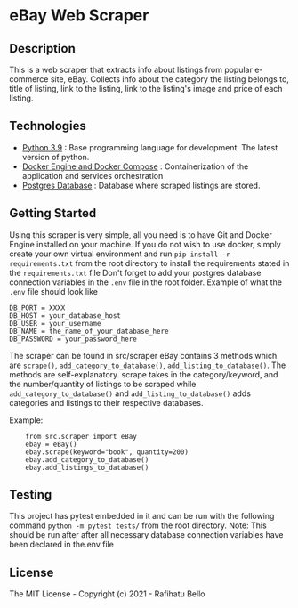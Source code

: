 # eBay Web Scraper

## Description
This is a web scraper that extracts info about listings from popular e-commerce site, eBay. 
Collects info about the category the listing belongs to, title of listing, link to the listing, link to the listing's image and price of each listing.

## Technologies

* [Python 3.9](https://python.org) : Base programming language for development. The latest version of python.
* [Docker Engine and Docker Compose](https://www.docker.com/) : Containerization of the application and services orchestration
* [Postgres Database](https://www.postgresql.org) : Database where scraped listings are stored.


## Getting Started

Using this scraper is very simple, all you need is to have Git and Docker Engine installed on your machine. 
If you do not wish to use docker, simply create your own virtual environment and run `pip install -r requirements.txt` from the root directory to
install the requirements stated in the `requirements.txt` file
Don't forget to add your postgres database connection variables in the `.env` file in the root folder.
Example of what the `.env` file should look like
```
DB_PORT = XXXX
DB_HOST = your_database_host
DB_USER = your_username
DB_NAME = the_name_of_your_database_here
DB_PASSWORD = your_password_here

```


The scraper can be found in src/scraper
eBay contains 3 methods which are `scrape()`, `add_category_to_database()`, `add_listing_to_database()`. 
The methods are self-explanatory. 
scrape takes in the category/keyword, and the number/quantity of listings to be scraped while `add_category_to_database()` and `add_listing_to_database()` adds categories and listings to their 
respective databases.

Example:
```
    from src.scraper import eBay
    ebay = eBay()
    ebay.scrape(keyword="book", quantity=200)
    ebay.add_category_to_database()
    ebay.add_listings_to_database()
```

## Testing


This project has pytest embedded in it and can be run with the following command `python -m pytest tests/` from the root directory.
Note: This should be run after after all necessary database connection variables have been declared in the.env file


## License

The MIT License - Copyright (c) 2021 - Rafihatu Bello
